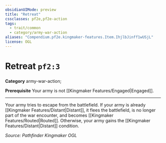 ```yaml
---
obsidianUIMode: preview
title: "Retreat"
cssclasses: pf2e,pf2e-action
tags:
  - trait/common
  - category/army-war-action
aliases: "Compendium.pf2e.kingmaker-features.Item.IhjlbJinff1wUSjL"
license: OGL
---
```

# Retreat `pf2:3`

### 

**Category** army-war-action; 




**Prerequisite** Your army is not [[Kingmaker Features/Engaged|Engaged]].

* * *

Your army tries to escape from the battlefield. If your army is already [[Kingmaker Features/Distant|Distant]], it flees the battlefield, is no longer part of the war encounter, and becomes [[Kingmaker Features/Routed|Routed]]. Otherwise, your army gains the [[Kingmaker Features/Distant|Distant]] condition.

*Source: Pathfinder Kingmaker*
*OGL*